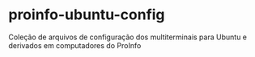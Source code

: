 # proinfo-ubuntu-config
Coleção de arquivos de configuração dos multiterminais para Ubuntu e derivados em computadores do ProInfo
